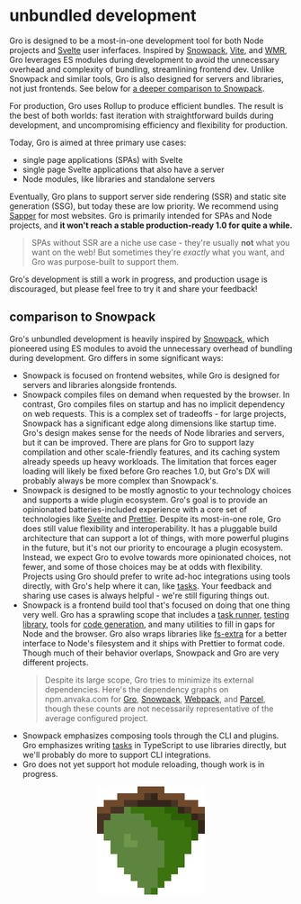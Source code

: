 # unbundled development

Gro is designed to be a most-in-one development tool for both Node projects and
[Svelte](https://github.com/sveltejs/svelte) user inferfaces.
Inspired by [Snowpack](https://github.com/pikapkg/snowpack),
[Vite](https://github.com/vitejs/vite), and [WMR](https://github.com/preactjs/wmr),
Gro leverages ES modules during development
to avoid the unnecessary overhead and complexity of bundling,
streamlining frontend dev.
Unlike Snowpack and similar tools,
Gro is also designed for servers and libraries, not just frontends.
See below for [a deeper comparison to Snowpack](#comparison-to-snowpack).

For production, Gro uses Rollup to produce efficient bundles.
The result is the best of both worlds:
fast iteration with straightforward builds during development,
and uncompromising efficiency and flexibility for production.

Today, Gro is aimed at three primary use cases:

- single page applications (SPAs) with Svelte
- single page Svelte applications that also have a server
- Node modules, like libraries and standalone servers

Eventually, Gro plans to support
server side rendering (SSR) and static site generation (SSG),
but today these are low priority.
We recommend using [Sapper](https://github.com/sveltejs/sapper) for most websites.
Gro is primarily intended for SPAs and Node projects,
and **it won't reach a stable production-ready 1.0 for quite a while.**

> SPAs without SSR are a niche use case - they're usually **not** what you want on the web!
> But sometimes they're _exactly_ what you want, and Gro was purpose-built to support them.

Gro's development is still a work in progress, and production usage is discouraged,
but please feel free to try it and share your feedback!

## comparison to Snowpack

Gro's unbundled development is heavily inspired by [Snowpack](https://github.com/pikapkg/snowpack),
which pioneered using ES modules to avoid the unnecessary overhead of bundling during development.
Gro differs in some significant ways:

- Snowpack is focused on frontend websites,
  while Gro is designed for servers and libraries alongside frontends.
- Snowpack compiles files on demand when requested by the browser.
  In contrast, Gro compiles files on startup and has no implicit dependency on web requests.
  This is a complex set of tradeoffs - for large projects,
  Snowpack has a significant edge along dimensions like startup time.
  Gro's design makes sense for the needs of Node libraries and servers,
  but it can be improved.
  There are plans for Gro to support lazy compilation and other scale-friendly features,
  and its caching system already speeds up heavy workloads.
  The limitation that forces eager loading will likely be fixed before Gro reaches 1.0,
  but Gro's DX will probably always be more complex than Snowpack's.
- Snowpack is designed to be mostly agnostic to your technology choices
  and supports a wide plugin ecosystem.
  Gro's goal is to provide an opinionated batteries-included experience
  with a core set of technologies like
  [Svelte](https://github.com/sveltejs/svelte) and [Prettier](https://github.com/prettier/prettier).
  Despite its most-in-one role,
  Gro does still value flexibility and interoperability.
  It has a pluggable build architecture that can support a lot of things,
  with more powerful plugins in the future,
  but it's not our priority to encourage a plugin ecosystem.
  Instead, we expect Gro to evolve towards more opinionated choices, not fewer,
  and some of those choices may be at odds with flexibility.
  Projects using Gro should prefer to write ad-hoc integrations using tools directly,
  with Gro's help where it can, like [tasks](../task).
  Your feedback and sharing use cases is always helpful -
  we're still figuring things out.
- Snowpack is a frontend build tool that's focused on doing that one thing very well.
  Gro has a sprawling scope that includes
  a [task runner](../task), [testing library](../oki), tools for [code generation](../gen),
  and many utilities to fill in gaps for Node and the browser.
  Gro also wraps libraries like [fs-extra](https://github.com/jprichardson/node-fs-extra)
  for a better interface to Node's filesystem and it ships with Prettier to format code.
  Though much of their behavior overlaps, Snowpack and Gro are very different projects.
  > Despite its large scope, Gro tries to minimize its external dependencies.
  > Here's the dependency graphs on npm.anvaka.com for
  > [Gro](https://npm.anvaka.com/#/view/2d/%2540feltcoop%252Fgro),
  > [Snowpack](https://npm.anvaka.com/#/view/2d/snowpack),
  > [Webpack](https://npm.anvaka.com/#/view/2d/webpack),
  > and [Parcel](https://npm.anvaka.com/#/view/2d/parcel),
  > though these counts are not necessarily representative of the average configured project.
- Snowpack emphasizes composing tools through the CLI and plugins.
  Gro emphasizes writing [tasks](./tasks.md) in TypeScript to use libraries directly,
  but we'll probably do more to support CLI integrations.
- Gro does not yet support hot module reloading, though work is in progress.

<p align="center">
  <a href="https://github.com/feltcoop/gro">
    <img src="/src/client/favicon.png" width="192" height="192">
  </a>
</p>
